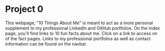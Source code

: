 # Project 0

This webpage, "10 Things About Me" is meant to act as a more personal supplement to
my professional LinkedIn and GitHub portfolios.  On the index page, you'll find links
to 10 fun facts about me.  Click on a link to access on of the fact pages.  Links to
my professional portfolios as well as contact information can be found on the navbar.
